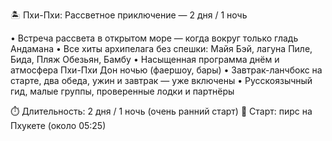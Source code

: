 🏝️ Пхи-Пхи: Рассветное приключение — 2 дня / 1 ночь

• Встреча рассвета в открытом море — когда вокруг только гладь Андамана
• Все хиты архипелага без спешки: Майя Бэй, лагуна Пиле, Бида, Пляж Обезьян, Бамбу
• Насыщенная программа днём и атмосфера Пхи-Пхи Дон ночью (фаершоу, бары)
• Завтрак-ланчбокс на старте, два обеда, ужин и завтрак — уже включены
• Русскоязычный гид, малые группы, проверенные лодки и партнёры

⏱️ Длительность: 2 дня / 1 ночь (очень ранний старт)
📍 Старт: пирс на Пхукете (около 05:25)
